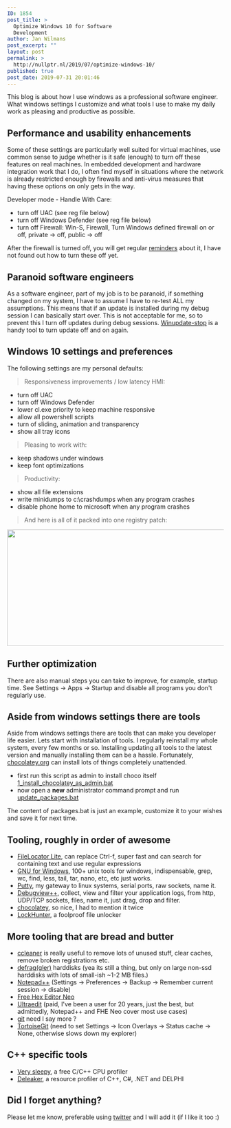 ```yaml
---
ID: 1854
post_title: >
  Optimize Windows 10 for Software
  Development
author: Jan Wilmans
post_excerpt: ""
layout: post
permalink: >
  http://nullptr.nl/2019/07/optimize-windows-10/
published: true
post_date: 2019-07-31 20:01:46
---
```

This blog is about how I use windows as a professional software engineer. What windows settings I customize and what tools I use to make my daily work as pleasing and productive as possible.

## Performance and usability enhancements

Some of these settings are particularly well suited for virtual machines, use common sense to judge whether is it safe (enough) to turn off these features on real machines. In embedded development and hardware integration work that I do, I often find myself in situations where the network is already restricted enough by firewalls and anti-virus measures that having these options on only gets in the way.

Developer mode - Handle With Care:

*   turn off UAC (see reg file below)
*   turn off Windows Defender (see reg file below)
*   turn off Firewall: Win-S, Firewall, Turn Windows defined firewall on or off, private -> off, public -> off

After the firewall is turned off, you will get regular [reminders][1] about it, I have not found out how to turn these off yet.

## Paranoid software engineers

As a software engineer, part of my job is to be paranoid, if something changed on my system, I have to assume I have to re-test ALL my assumptions. This means that if an update is installed during my debug session I can basically start over. This is not acceptable for me, so to prevent this I turn off updates during debug sessions. [Winupdate-stop][2] is a handy tool to turn update off and on again.

## Windows 10 settings and preferences

The following settings are my personal defaults:

> Responsiveness improvements / low latency HMI:

*   turn off UAC
*   turn off Windows Defender 
*   lower cl.exe priority to keep machine responsive
*   allow all powershell scripts
*   turn of sliding, animation and transparency
*   show all tray icons

> Pleasing to work with:

*   keep shadows under windows
*   keep font optimizations

> Productivity:

*   show all file extensions
*   write minidumps to c:\crashdumps when any program crashes
*   disable phone home to microsoft when any program crashes

> And here is all of it packed into one registry patch:

[<img src="http://nullptr.nl/wp-content/uploads/2019/07/registry_developer_settings.png" alt="" width="651" height="271" class="alignnone size-full wp-image-1903" />][3]

## Further optimization

There are also manual steps you can take to improve, for example, startup time. See Settings -> Apps -> Startup and disable all programs you don't regularly use.

## Aside from windows settings there are tools

Aside from windows settings there are tools that can make you developer life easier. Lets start with installation of tools. I regularly reinstall my whole system, every few months or so. Installing updating all tools to the latest version and manually installing them can be a hassle. Fortunately, [chocolatey.org][4] can install lots of things completely unattended.

*   first run this script as admin to install choco itself [1_install_chocolatey_as_admin.bat][5]
*   now open a **new** administrator command prompt and run [update_packages.bat][6]

The content of packages.bat is just an example, customize it to your wishes and save it for next time.

## Tooling, roughly in order of awesome

*   [FileLocator Lite][7], can replace Ctrl-f, super fast and can search for containing text and use regular expressions 
*   [GNU for Windows][8], 100+ unix tools for windows, indispensable, grep, wc, find, less, tail, tar, nano, etc, etc just works.
*   [Putty][9], my gateway to linux systems, serial ports, raw sockets, name it.
*   [Debugview++][10], collect, view and filter your application logs, from http, UDP/TCP sockets, files, name it, just drag, drop and filter.
*   [chocolatey][4], so nice, I had to mention it twice
*   [LockHunter][11], a foolproof file unlocker

## More tooling that are bread and butter

*   [ccleaner][12] is really useful to remove lots of unused stuff, clear caches, remove broken registrations etc.
*   [defrag(gler)][13] harddisks (yea its still a thing, but only on large non-ssd harddisks with lots of small-ish ~1-2 MB files.)
*   [Notepad++][14] (Settings -> Preferences -> Backup -> Remember current session -> disable)
*   [Free Hex Editor Neo][15] 
*   [Ultraedit][16] (paid, I've been a user for 20 years, just the best, but admittedly, Notepad++ and FHE Neo cover most use cases)
*   [git][17] need I say more ?
*   [TortoiseGit][18] (need to set Settings -> Icon Overlays -> Status cache -> None, otherwise slows down my explorer)

## C++ specific tools

*   [Very sleepy][19], a free C/C++ CPU profiler
*   [Deleaker][20], a resource profiler of C++, C#, .NET and DELPHI

## Did I forget anything?

Please let me know, preferable using [twitter][21] and I will add it (if I like it too :)

 [1]: http://nullptr.nl/wp-content/uploads/2019/07/firewall_off_reminders.png
 [2]: https://www.novirusthanks.org/products/win-update-stop/
 [3]: https://github.com/janwilmans/windows-docker/blob/master/autoinstall_vsbuildtools/developer_settings.reg
 [4]: https://chocolatey.org/
 [5]: https://github.com/janwilmans/windows-docker/blob/master/autoinstall_vsbuildtools/1_install_chocolatey_as_admin.bat
 [6]: https://github.com/janwilmans/windows-docker/blob/master/autoinstall_vsbuildtools/update_packages.bat
 [7]: https://www.mythicsoft.com/filelocatorlite/
 [8]: http://%28https://github.com/bmatzelle/gow
 [9]: https://www.putty.org/
 [10]: https://github.com/CobaltFusion/DebugViewPP
 [11]: https://lockhunter.com/
 [12]: https://www.ccleaner.com/ccleaner
 [13]: https://www.ccleaner.com/defraggler
 [14]: https://notepad-plus-plus.org/
 [15]: https://www.hhdsoftware.com/free-hex-editor
 [16]: https://www.ultraedit.com/
 [17]: https://git-scm.com/download/win
 [18]: https://tortoisegit.org/
 [19]: http://www.codersnotes.com/sleepy/
 [20]: https://www.deleaker.com/
 [21]: https://twitter.com/janwilmans